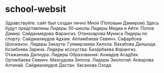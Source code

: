 # school-websit
Здравствуйте. сайт был создан лично Мной (Поповым Дамиром) 
Здесь будут представлены Лидеры 30-школы
Лидеры Медиа и Айти: Попов Дамир. Сайдахмедова Фарангиз. Отаназарова Муниса 
Лидеры по спорту: Сайдмахмудов Адхам. Алламбаева Севинч. Сафарбоев Шохжахон.
Лидеры Закаута: Гулмирзаева Хилола. Вахабова Дилшода. Козибоева Зарина.
Лидеры исскуства: Базарбаева Фарангиз. Отажанова Дилнура.
Лидеры Образования: Ахмадов Асадбек. Ортикбаева Севинч. Махсудова Зилола.
Лидеры Экологий: Анварова Алтинай. Сайдмахмудов Дастан. Хасанова Озода
